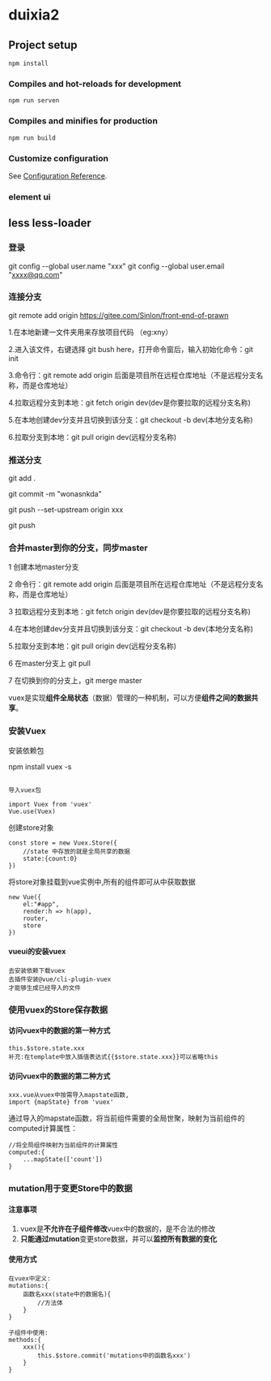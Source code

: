 # duixia2

## Project setup
```
npm install
```

### Compiles and hot-reloads for development
```
npm run serven
```

### Compiles and minifies for production
```
npm run build  
```

### Customize configuration
See [Configuration Reference](https://cli.vuejs.org/config/).

### element ui
## less less-loader

### 登录

git config --global user.name "xxx"
git config --global user.email "xxxx@qq.com"

### 连接分支

git remote add origin https://gitee.com/Sinlon/front-end-of-prawn

1.在本地新建一文件夹用来存放项目代码 （eg:xny）

2.进入该文件，右键选择 git bush here，打开命令窗后，输入初始化命令：git init

3.命令行：git remote add origin 后面是项目所在远程仓库地址（不是远程分支名称，而是仓库地址）

4.拉取远程分支到本地：git fetch origin dev(dev是你要拉取的远程分支名称)

5.在本地创建dev分支并且切换到该分支：git checkout -b dev(本地分支名称)

6.拉取分支到本地：git pull origin dev(远程分支名称)



### 推送分支

git add . 

git commit -m "wonasnkda"

git push --set-upstream origin xxx

git push 


### 合并master到你的分支，同步master

1 创建本地master分支

2 命令行：git remote add origin 后面是项目所在远程仓库地址（不是远程分支名称，而是仓库地址）

3 拉取远程分支到本地：git fetch origin dev(dev是你要拉取的远程分支名称)

4.在本地创建dev分支并且切换到该分支：git checkout -b dev(本地分支名称)

5.拉取分支到本地：git pull origin dev(远程分支名称)

6 在master分支上 git pull 

7 在切换到你的分支上，git merge master




vuex是实现**组件全局状态**（数据）管理的一种机制，可以方便**组件之间的数据共享**。




### 安装Vuex

安装依赖包

npm install vuex -s
```

导入vuex包

import Vuex from 'vuex'
Vue.use(Vuex)
```

创建store对象

```
const store = new Vuex.Store({
	//state 中存放的就是全局共享的数据
	state:{count:0}
})
```

将store对象挂载到vue实例中,所有的组件即可从中获取数据

```
new Vue({
	el:"#app",
	render:h => h(app),
	router,
	store
})
```

#### vueui的安装vuex

```
去安装依赖下载vuex
去插件安装@vue/cli-plugin-vuex
才能够生成已经导入的文件
```

### 使用vuex的Store保存数据

#### 访问vuex中的数据的第一种方式

```
this.$store.state.xxx
补充:在template中放入插值表达式{{$store.state.xxx}}可以省略this
```

#### 访问vuex中的数据的第二种方式

```
xxx.vue从vuex中按需导入mapstate函数,
import {mapState} from 'vuex'
```

通过导入的mapstate函数，将当前组件需要的全局世聚，映射为当前组件的computed计算属性：

```
//将全局组件映射为当前组件的计算属性
computed:{
	...mapState(['count'])
}
```



### mutation用于变更Store中的数据

#### 注意事项

1. vuex是**不允许在子组件修改**vuex中的数据的，是不合法的修改
2. **只能通过mutation**变更store数据，并可以**监控所有数据的变化**

#### 使用方式

```
在vuex中定义:
mutations:{
	函数名xxx(state中的数据名){
		//方法体
	}
}
```

```
子组件中使用:
methods:{
	xxx(){
		this.$store.commit('mutations中的函数名xxx')
	}
}
```





